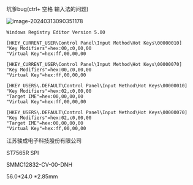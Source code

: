 坑爹bug(ctrl+ 空格 输入法的问题)

![image-20240313090351178](C:\Users\DELL\Desktop\Linux_code\Typora_Work\Typora_Pic\image-20240313090351178.png)

```
Windows Registry Editor Version 5.00

[HKEY_CURRENT_USER\Control Panel\Input Method\Hot Keys\00000010]
"Key Modifiers"=hex:00,c0,00,00
"Virtual Key"=hex:ff,00,00,00

[HKEY_CURRENT_USER\Control Panel\Input Method\Hot Keys\00000070]
"Key Modifiers"=hex:00,c0,00,00
"Virtual Key"=hex:ff,00,00,00

[HKEY_USERS\.DEFAULT\Control Panel\Input Method\Hot Keys\00000010]
"Key Modifiers"=hex:02,c0,00,00
"Target IME"=hex:00,00,00,00
"Virtual Key"=hex:ff,00,00,00

[HKEY_USERS\.DEFAULT\Control Panel\Input Method\Hot Keys\00000070]
"Key Modifiers"=hex:02,c0,00,00
"Target IME"=hex:00,00,00,00
"Virtual Key"=hex:ff,00,00,00
```



江苏骏成电子科技股份有限公司

ST7565R   SPI

SMMC12832-CV-00-DNH

56.0*24.0 *2.85mm










